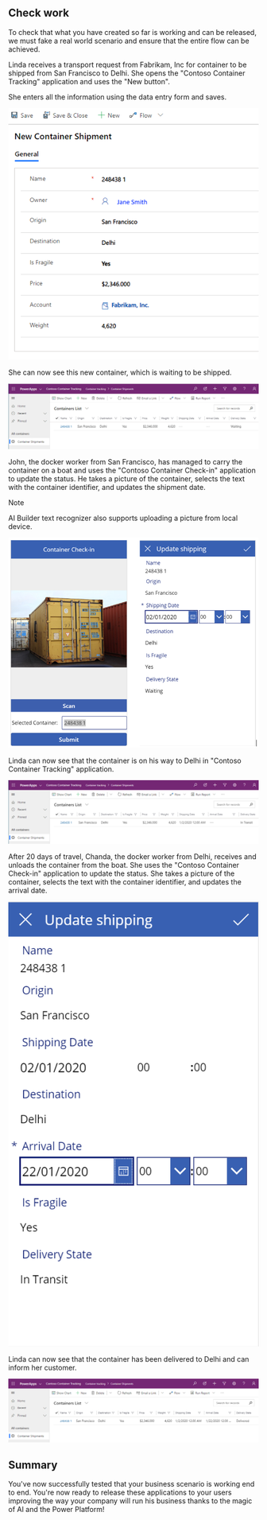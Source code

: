## Check work

To check that what you have created so far is working and can be released, we must fake a real world scenario and ensure that the entire flow can be achieved.

Linda receives a transport request from Fabrikam, Inc for container to be shipped from San Francisco to Delhi. She opens the "Contoso Container Tracking" application and uses the "New button".

She enters all the information using the data entry form and saves.

![New container shipment](../media/image14.png)

She can now see this new container, which is waiting to be shipped.

![Containers list](../media/image15.png)

John, the docker worker from San Francisco, has managed to carry the container on a boat and uses the "Contoso Container Check-in" application to update the status. He takes a picture of the container, selects the text with the container identifier, and updates the shipment date.

>[!NOTE] 
>AI Builder text recognizer also supports uploading a picture from local device.

![Container check-in and Update Shipping screens](../media/image16.PNG)

Linda can now see that the container is on his way to Delhi in "Contoso Container Tracking" application.

![Container tracking application](../media/image17.png)

After 20 days of travel, Chanda, the docker worker from Delhi, receives and unloads the container from the boat. She uses the "Contoso Container Check-in" application to update the status. She takes a picture of the container, selects the text with the container identifier, and updates the arrival date.

![Update Shipping screen](../media/image18.png)

Linda can now see that the container has been delivered to Delhi and can inform her customer.

![Containers list](../media/image19.png)

## Summary

You've now successfully tested that your business scenario is working end to end. You're now ready to release these applications to your users improving the way your company will run his business thanks to the magic of AI and the Power Platform!